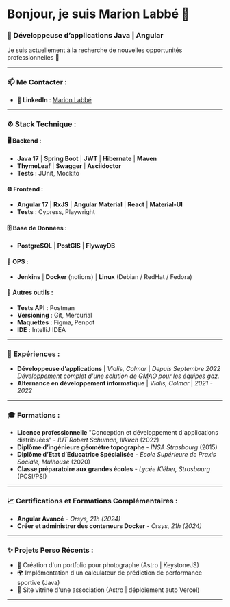 # Bonjour, je suis Marion Labbé 👋

### 🚀 Développeuse d’applications Java | Angular

Je suis actuellement à la recherche de nouvelles opportunités professionnelles 🚀

---

### 📫 Me Contacter :
- **🔗 LinkedIn** : [Marion Labbé](https://www.linkedin.com/in/marionlabbe/)

---

### ⚙️ Stack Technique :
#### 🖥️ Backend :
- **Java 17** | **Spring Boot** | **JWT** | **Hibernate** | **Maven**  
- **ThymeLeaf** | **Swagger** | **Asciidoctor**  
- **Tests** : JUnit, Mockito

#### 🌐 Frontend :
- **Angular 17** | **RxJS** | **Angular Material** | **React** | **Material-UI**  
- **Tests** : Cypress, Playwright

#### 🗄️ Base de Données :
- **PostgreSQL** | **PostGIS** | **FlywayDB**  

#### 🚀 OPS :
- **Jenkins** | **Docker** (notions) | **Linux** (Debian / RedHat / Fedora)

#### 🔧 Autres outils :
- **Tests API** : Postman  
- **Versioning** : Git, Mercurial  
- **Maquettes** : Figma, Penpot  
- **IDE** : IntelliJ IDEA  

---

### 💼 Expériences :
- **Développeuse d’applications** | *Vialis, Colmar* | *Depuis Septembre 2022*  
  *Développement complet d'une solution de GMAO pour les équipes gaz.*  
- **Alternance en développement informatique** | *Vialis, Colmar* | *2021 - 2022*  

---

### 🎓 Formations :
- **Licence professionnelle** "Conception et développement d'applications distribuées" - *IUT Robert Schuman, Illkirch* (2022)  
- **Diplôme d’ingénieure géomètre topographe** - *INSA Strasbourg* (2015)  
- **Diplôme d’Etat d’Educatrice Spécialisée** - *Ecole Supérieure de Praxis Sociale, Mulhouse* (2020)  
- **Classe préparatoire aux grandes écoles** - *Lycée Kléber, Strasbourg* (PCSI/PSI)  

---

### 📈 Certifications et Formations Complémentaires :
- **Angular Avancé** - *Orsys, 21h (2024)*  
- **Créer et administrer des conteneurs Docker** - *Orsys, 21h (2024)*  

---

### ✨ Projets Perso Récents :
- 📸 Création d'un portfolio pour photographe (Astro | KeystoneJS)
- 🌍 Implémentation d'un calculateur de prédiction de performance sportive  (Java)
- 🔧 Site vitrine d'une association (Astro | déploiement auto Vercel)

---

